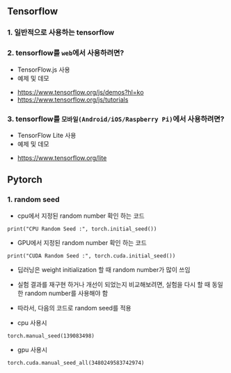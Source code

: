 ## Tensorflow

### 1. 일반적으로 사용하는 tensorflow

### 2. tensorflow를 `web`에서 사용하려면?
* TensorFlow.js 사용
* 예제 및 데모
- https://www.tensorflow.org/js/demos?hl=ko
- https://www.tensorflow.org/js/tutorials

### 3. tensorflow를 `모바일(Android/iOS/Raspberry Pi)`에서 사용하려면?
* TensorFlow Lite 사용
* 예제 및 데모
- https://www.tensorflow.org/lite

## Pytorch

### 1. random seed

* cpu에서 지정된 random number 확인 하는 코드
```
print("CPU Random Seed :", torch.initial_seed())
```

* GPU에서 지정된 random number 확인 하는 코드
```
print("CUDA Random Seed :", torch.cuda.initial_seed())
```

* 딥러닝은 weight initialization 할 때 random number가 많이 쓰임
* 실험 결과를 재구현 하거나 개선이 되었는지 비교해보려면, 실험을 다시 할 때 동일한 random number를 사용해야 함
* 따라서, 다음의 코드로 random seed를 적용

* cpu 사용시
```
torch.manual_seed(139083498)
```

* gpu 사용시
```
torch.cuda.manual_seed_all(3480249583742974)
```

